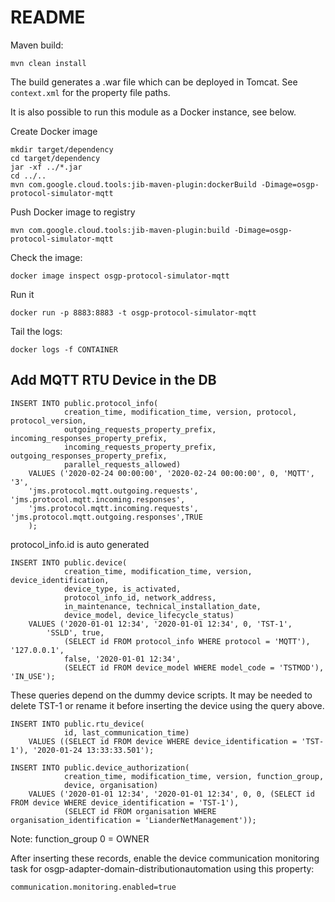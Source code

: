 # README #

Maven build:
```
mvn clean install
```
The build generates a .war file which can be deployed in Tomcat.
See `context.xml` for the property file paths.

It is also possible to run this module as a Docker instance, see below.

Create Docker image
```
mkdir target/dependency
cd target/dependency
jar -xf ../*.jar
cd ../..
mvn com.google.cloud.tools:jib-maven-plugin:dockerBuild -Dimage=osgp-protocol-simulator-mqtt
```

Push Docker image to registry
```
mvn com.google.cloud.tools:jib-maven-plugin:build -Dimage=osgp-protocol-simulator-mqtt
```

Check the image:
```
docker image inspect osgp-protocol-simulator-mqtt
```

Run it
```
docker run -p 8883:8883 -t osgp-protocol-simulator-mqtt
```

Tail the logs:
```
docker logs -f CONTAINER
```

## Add MQTT RTU Device in the DB

```
INSERT INTO public.protocol_info(
            creation_time, modification_time, version, protocol, protocol_version, 
            outgoing_requests_property_prefix, incoming_responses_property_prefix, 
            incoming_requests_property_prefix, outgoing_responses_property_prefix, 
            parallel_requests_allowed)
    VALUES ('2020-02-24 00:00:00', '2020-02-24 00:00:00', 0, 'MQTT', '3', 
    'jms.protocol.mqtt.outgoing.requests', 'jms.protocol.mqtt.incoming.responses',
    'jms.protocol.mqtt.incoming.requests', 'jms.protocol.mqtt.outgoing.responses',TRUE
    );
```
protocol_info.id is auto generated

```    
INSERT INTO public.device(
            creation_time, modification_time, version, device_identification, 
            device_type, is_activated,                 
            protocol_info_id, network_address,  
            in_maintenance, technical_installation_date, 
            device_model, device_lifecycle_status)
    VALUES ('2020-01-01 12:34', '2020-01-01 12:34', 0, 'TST-1', 
	    'SSLD', true, 
            (SELECT id FROM protocol_info WHERE protocol = 'MQTT'), '127.0.0.1', 
            false, '2020-01-01 12:34', 
            (SELECT id FROM device_model WHERE model_code = 'TSTMOD'), 'IN_USE'); 
```

These queries depend on the dummy device scripts. 
It may be needed to delete TST-1 or rename it before inserting the device using the query above.

```
INSERT INTO public.rtu_device(
            id, last_communication_time)
    VALUES ((SELECT id FROM device WHERE device_identification = 'TST-1'), '2020-01-24 13:33:33.501');

INSERT INTO public.device_authorization(
            creation_time, modification_time, version, function_group, 
            device, organisation)
    VALUES ('2020-01-01 12:34', '2020-01-01 12:34', 0, 0, (SELECT id FROM device WHERE device_identification = 'TST-1'), 
            (SELECT id FROM organisation WHERE organisation_identification = 'LianderNetManagement'));
```

Note: function_group 0 = OWNER 

After inserting these records, enable the device communication monitoring task for osgp-adapter-domain-distributionautomation using this property:

```
communication.monitoring.enabled=true
```

